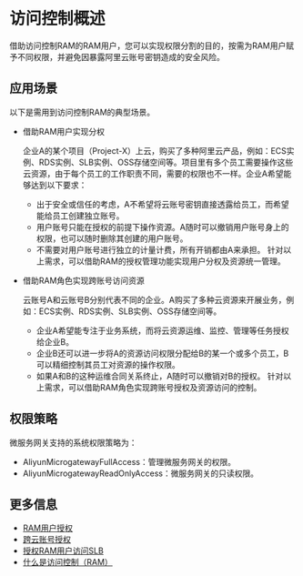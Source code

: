 # 访问控制概述

借助访问控制RAM的RAM用户，您可以实现权限分割的目的，按需为RAM用户赋予不同权限，并避免因暴露阿里云账号密钥造成的安全风险。

## 应用场景

以下是需用到访问控制RAM的典型场景。

-   借助RAM用户实现分权

    企业A的某个项目（Project-X）上云，购买了多种阿里云产品，例如：ECS实例、RDS实例、SLB实例、OSS存储空间等。项目里有多个员工需要操作这些云资源，由于每个员工的工作职责不同，需要的权限也不一样。企业A希望能够达到以下要求：

    -   出于安全或信任的考虑，A不希望将云账号密钥直接透露给员工，而希望能给员工创建独立账号。
    -   用户账号只能在授权的前提下操作资源。A随时可以撤销用户账号身上的权限，也可以随时删除其创建的用户账号。
    -   不需要对用户账号进行独立的计量计费，所有开销都由A来承担。
    针对以上需求，可以借助RAM的授权管理功能实现用户分权及资源统一管理。

-   借助RAM角色实现跨账号访问资源

    云账号A和云账号B分别代表不同的企业。A购买了多种云资源来开展业务，例如：ECS实例、RDS实例、SLB实例、OSS存储空间等。

    -   企业A希望能专注于业务系统，而将云资源运维、监控、管理等任务授权给企业B。
    -   企业B还可以进一步将A的资源访问权限分配给B的某一个或多个员工，B可以精细控制其员工对资源的操作权限。
    -   如果A和B的这种运维合同关系终止，A随时可以撤销对B的授权。
    针对以上需求，可以借助RAM角色实现跨账号授权及资源访问的控制。


## 权限策略

微服务网关支持的系统权限策略为：

-   AliyunMicrogatewayFullAccess：管理微服务网关的权限。
-   AliyunMicrogatewayReadOnlyAccess：微服务网关的只读权限。

## 更多信息

-   [RAM用户授权]()
-   [跨云账号授权]()
-   [授权RAM用户访问SLB]()
-   [什么是访问控制（RAM）](https://help.aliyun.com/document_detail/28627.html#concept-oyr-zzv-tdb)

